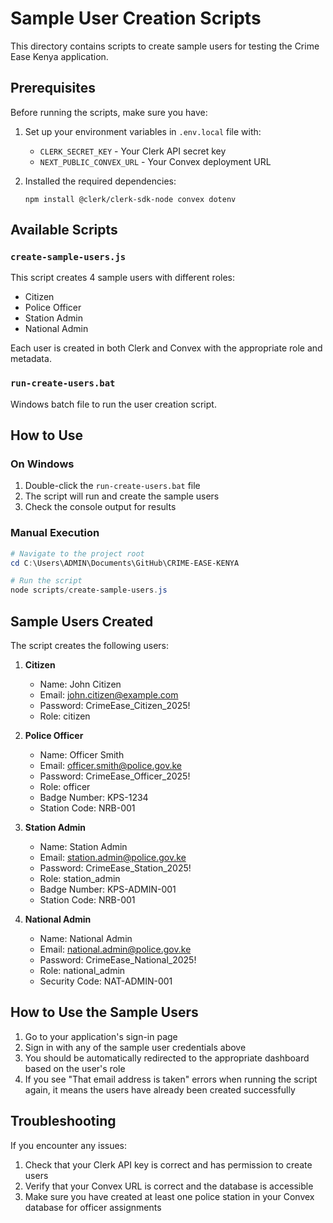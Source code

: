 # Sample User Creation Scripts

This directory contains scripts to create sample users for testing the Crime Ease Kenya application.

## Prerequisites

Before running the scripts, make sure you have:

1. Set up your environment variables in `.env.local` file with:
   - `CLERK_SECRET_KEY` - Your Clerk API secret key
   - `NEXT_PUBLIC_CONVEX_URL` - Your Convex deployment URL

2. Installed the required dependencies:
   ```
   npm install @clerk/clerk-sdk-node convex dotenv
   ```

## Available Scripts

### `create-sample-users.js`

This script creates 4 sample users with different roles:
- Citizen
- Police Officer
- Station Admin
- National Admin

Each user is created in both Clerk and Convex with the appropriate role and metadata.

### `run-create-users.bat`

Windows batch file to run the user creation script.

## How to Use

### On Windows

1. Double-click the `run-create-users.bat` file
2. The script will run and create the sample users
3. Check the console output for results

### Manual Execution

```powershell
# Navigate to the project root
cd C:\Users\ADMIN\Documents\GitHub\CRIME-EASE-KENYA

# Run the script
node scripts/create-sample-users.js
```

## Sample Users Created

The script creates the following users:

1. **Citizen**
   - Name: John Citizen
   - Email: john.citizen@example.com
   - Password: CrimeEase_Citizen_2025!
   - Role: citizen

2. **Police Officer**
   - Name: Officer Smith
   - Email: officer.smith@police.gov.ke
   - Password: CrimeEase_Officer_2025!
   - Role: officer
   - Badge Number: KPS-1234
   - Station Code: NRB-001

3. **Station Admin**
   - Name: Station Admin
   - Email: station.admin@police.gov.ke
   - Password: CrimeEase_Station_2025!
   - Role: station_admin
   - Badge Number: KPS-ADMIN-001
   - Station Code: NRB-001

4. **National Admin**
   - Name: National Admin
   - Email: national.admin@police.gov.ke
   - Password: CrimeEase_National_2025!
   - Role: national_admin
   - Security Code: NAT-ADMIN-001

## How to Use the Sample Users

1. Go to your application's sign-in page
2. Sign in with any of the sample user credentials above
3. You should be automatically redirected to the appropriate dashboard based on the user's role
4. If you see "That email address is taken" errors when running the script again, it means the users have already been created successfully

## Troubleshooting

If you encounter any issues:

1. Check that your Clerk API key is correct and has permission to create users
2. Verify that your Convex URL is correct and the database is accessible
3. Make sure you have created at least one police station in your Convex database for officer assignments
